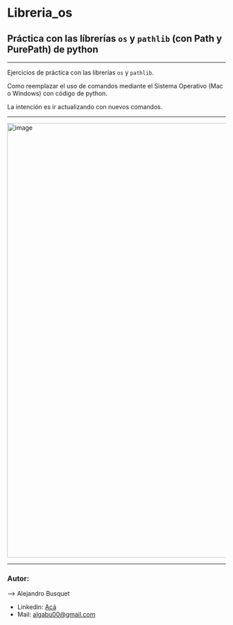 # Libreria_os

## Práctica con las líbrerías `os` y `pathlib` (con Path y PurePath) de python

-------

Ejercicios de práctica con las librerías `os` y `pathlib`.

Como reemplazar el uso de comandos mediante el Sistema Operativo (Mac o Windows) con código de python.

La intención es ir actualizando con nuevos comandos.

-------

<img width="1000" alt="image" src=https://miro.medium.com/v2/resize:fit:1400/1*sh9a5u5gJ-ErgXo7nQtg7w.png>

-------

### Autor:

--> Alejandro Busquet
* Linkedin: [Acá](https://www.linkedin.com/in/alejandro-busquet/ "Acá")
* Mail: algabu00@gmail.com
